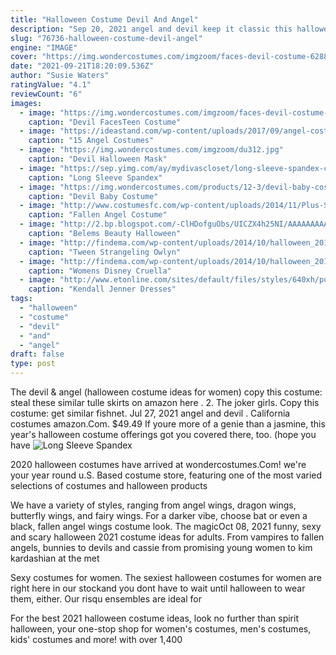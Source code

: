 ```yaml
---
title: "Halloween Costume Devil And Angel"
description: "Sep 20, 2021 angel and devil keep it classic this halloween with the perfect frenemy costume. Check out rebecca etc to see how you can accomplish this"
slug: "76736-halloween-costume-devil-angel"
engine: "IMAGE"
cover: "https://img.wondercostumes.com/imgzoom/faces-devil-costume-62889.jpg"
date: "2021-09-21T18:20:09.536Z"
author: "Susie Waters"
ratingValue: "4.1"
reviewCount: "6"
images:
  - image: "https://img.wondercostumes.com/imgzoom/faces-devil-costume-62889.jpg"
    caption: "Devil FacesTeen Costume"
  - image: "https://ideastand.com/wp-content/uploads/2017/09/angel-costume-diy/12-angel-costume-diy-ideas-tutorials.jpg"
    caption: "15 Angel Costumes"
  - image: "https://img.wondercostumes.com/imgzoom/du312.jpg"
    caption: "Devil Halloween Mask"
  - image: "https://sep.yimg.com/ay/mydivascloset/long-sleeve-spandex-catsuit-22.jpg"
    caption: "Long Sleeve Spandex"
  - image: "https://img.wondercostumes.com/products/12-3/devil-baby-costume.jpg"
    caption: "Devil Baby Costume"
  - image: "http://www.costumesfc.com/wp-content/uploads/2014/11/Plus-Size-Fallen-Angel-Costume.jpg"
    caption: "Fallen Angel Costume"
  - image: "http://2.bp.blogspot.com/-ClHDofguObs/UICZX4h25NI/AAAAAAAAAo0/EMkRR7m1v9s/s1600/DSC06159.jpg"
    caption: "Belems Beauty Halloween"
  - image: "http://findema.com/wp-content/uploads/2014/10/halloween_20146156.jpg"
    caption: "Tween Strangeling Owlyn"
  - image: "http://findema.com/wp-content/uploads/2014/10/halloween_20148502.jpg"
    caption: "Womens Disney Cruella"
  - image: "http://www.etonline.com/sites/default/files/styles/640xh/public/images/2017-11/kendall_jenner_halloween_bgus_1045379_002.jpg?itok=OVyx2VX3"
    caption: "Kendall Jenner Dresses"
tags:
  - "halloween"
  - "costume"
  - "devil"
  - "and"
  - "angel"
draft: false
type: post
---
```


The devil & angel (halloween costume ideas for women) copy this costume: steal these similar tulle skirts on amazon here . 2. The joker girls. Copy this costume: get similar fishnet. Jul 27, 2021 angel and devil . California costumes amazon.Com. $49.49  If youre more of a genie than a jasmine, this year's halloween costume offerings got you covered there, too. (hope you have
![Long Sleeve Spandex](https://sep.yimg.com/ay/mydivascloset/long-sleeve-spandex-catsuit-22.jpg "Long Sleeve Spandex")

2020 halloween costumes have arrived at wondercostumes.Com! we&#39;re your year round u.S. Based costume store, featuring one of the most varied selections of costumes and halloween products
<!--inArticleAds-->

<!--galleryOne-->

We have a variety of styles, ranging from angel wings, dragon wings, butterfly wings, and fairy wings. For a darker vibe, choose bat or even a black, fallen angel wings costume look. The magicOct 08, 2021 funny, sexy and scary halloween 2021 costume ideas for adults. From vampires to fallen angels, bunnies to devils and cassie from promising young women to kim kardashian at the met
<!--inArticleAds-->

<!--galleryTwo-->

Sexy costumes for women. The sexiest halloween costumes for women are right here in our stockand you dont have to wait until halloween to wear them, either. Our risqu ensembles are ideal for
<!--galleryThree-->

For the best 2021 halloween costume ideas, look no further than spirit halloween, your one-stop shop for women's costumes, men's costumes, kids' costumes and more! with over 1,400